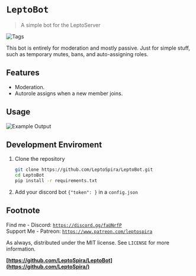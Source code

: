 # `LeptoBot`
> A simple bot for the LeptoServer

![Tags][tag-image]

This bot is entirely for moderation and mostly passive. Just for simple stuff, such as temporary mutes, bans, and auto-assigning roles.

<!-- ![Header Image](header-image.png) -->

## Features
- Moderation.
- Autorole assigns when a new member joins.

## Usage
![Example Output][example-output]

## Development Enviroment
1. Clone the repository
   ```bash
   git clone https://github.com/LeptoSpira/LeptoBot.git
   cd LeptoBot
   pip install -r requirements.txt
   ```
1. Add your discord bot `{"token": }` in a `config.json`

## Footnote
Find me - Discord: [`https://discord.gg/faUNrfP`](https://discord.gg/faUNrfP)  
Support Me - Patreon: [`https://www.patreon.com/leptospira`](https://www.patreon.com/leptospira)  

As always, distributed under the MIT license. See `LICENSE` for more information.

**[https://github.com/LeptoSpira/LeptoBot](https://github.com/LeptoSpira/)**

<!-- Markdown link & img dfn's -->
[tag-image]: https://img.shields.io/github/license/LeptoSpira/PROJECTNAME.svg
[example-output]: https://github.com/LeptoSpira/PROJECTNAME/example-output.png
